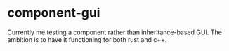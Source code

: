 # component-gui
Currently me testing a component rather than inheritance-based GUI. The ambition is to have it functioning for both rust and c++.

